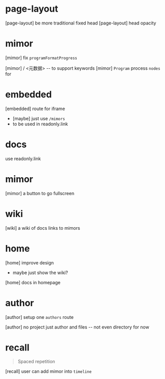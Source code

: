 # page-layout

[page-layout] be more traditional fixed head
[page-layout] head opacity

# mimor

[mimor] fix `programFormatProgress`

[mimor] <metadata> / <元数据> -- to support keywords
[mimor] `Program` process `nodes` for <metadata>

# embedded

[embedded] route for iframe

- [maybe] just use `/mimors`
- to be used in readonly.link

# docs

use readonly.link

# mimor

[mimor] a button to go fullscreen

# wiki

[wiki] a wiki of docs links to mimors

# home

[home] improve design

- maybe just show the wiki?

[home] docs in homepage

# author

[author] setup one `authors` route

[author] no project just author and files -- not even directory for now

# recall

> Spaced repetition

[recall] user can add mimor into `timeline`

